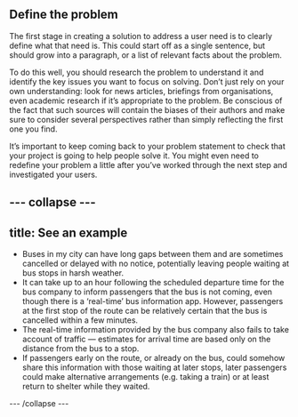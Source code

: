 ## Define the problem

The first stage in creating a solution to address a user need is to clearly define what that need is. This could start off as a single sentence, but should grow into a paragraph, or a list of relevant facts about the problem.

To do this well, you should research the problem to understand it and identify the key issues you want to focus on solving. Don’t just rely on your own understanding: look for news articles, briefings from organisations, even academic research if it’s appropriate to the problem. Be conscious of the fact that such sources will contain the biases of their authors and make sure to consider several perspectives rather than simply reflecting the first one you find.

It’s important to keep coming back to your problem statement to check that your project is going to help people solve it. You might even need to redefine your problem a little after you’ve worked through the next step and investigated your users.

--- collapse ---
---
title: See an example
---
  - Buses in my city can have long gaps between them and are sometimes cancelled or delayed with no notice, potentially leaving  people waiting at bus stops in harsh weather. 
  - It can take up to an hour following the scheduled departure time for the bus company to inform passengers that the bus is not coming, even though there is a ‘real-time’ bus information app. However, passengers at the first stop of the route can be relatively certain that the bus is cancelled within a few minutes. 
  - The real-time information provided by the bus company also fails to take account of traffic — estimates for arrival time are based only on the distance from the bus to a stop.
  - If passengers early on the route, or already on the bus, could somehow share this information with those waiting at later stops, later passengers could make alternative arrangements (e.g. taking a train) or at least return to shelter while they waited.

--- /collapse ---




